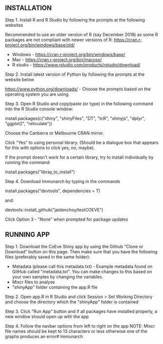 ## INSTALLATION ##

Step 1. 
Install R and R Studio by following the prompts at the following websites

Recommended to use an older version of R (say December 2018) as some R packages are not compliant with newer versions of R: https://cran.r-project.org/bin/windows/base/old/

- Windows - https://cran.r-project.org/bin/windows/base/
- Mac - https://cran.r-project.org/bin/macosx/
- R studio - https://www.rstudio.com/products/rstudio/download/

Step 2.
Install latest version of Python by following the prompts at the website below

https://www.python.org/downloads/ - Choose the prompts based on the operating system you are using. 

Step 3.
Open R Studio and copy/paste (or type) in the following command into the R Studio console window:

install.packages(c("shiny", "shinyFiles", "DT", "tcR", "shinyjs", "dplyr", "ggplot2", "reticulate"))

Choose the Canberra or Melbourne CRAN mirror. 

Click "Yes" to using personal library. (Should be a dialogue box that appears for this with options to click yes, no, maybe).

If the prompt doesn't work for a certain library, try to install individually by running the command:

install.packages("libray_to_install")

Step 4. Download Immunarch by typing in the commands

install.packages("devtools", dependencies = T)

and:

devtools::install_github("jaidenchoy/testCOEVE")

Click Option 3 - "None" when prompted for package updates

## RUNNING APP ##
 
Step 1. 
Download the CoEve Shiny app by using the Github “Clone or Download” button on this page. Then make sure that you have the following files (preferably saved in the same folder):

- Metadata (please call this metadata.txt) - Example metadata found on GitHub called "metadata.txt". You can make changes to this based on your own samples by changing the variables.
- Mixcr files to analyse
- "shinyApp" folder containing the app.R file

Step 2.
Open app.R in R Studio and click Session > Set Working Directory and choose the directory which the "shinyApp" folder is contained

Step 3. 
Click "Run App" button and if all packages have installed properly, a new window should open up with the app

Step 4.
Follow the navbar options from left to right on the app 
NOTE: Mixcr file names should be kept to 13 characters or less otherwise one of the graphs produces an error# Immunarch
